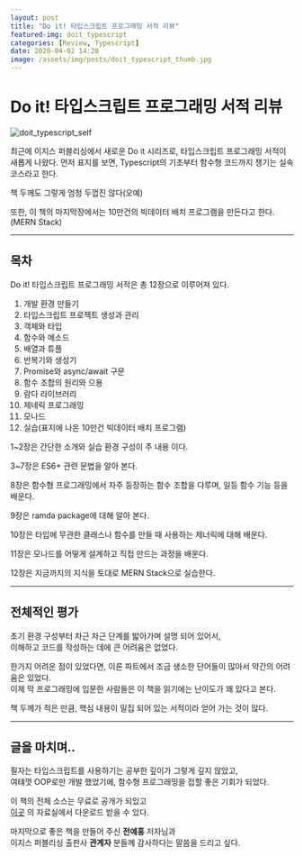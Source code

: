 ```yaml
---
layout: post
title: "Do it! 타입스크립트 프로그래밍 서적 리뷰"
featured-img: doit_typescript
categories: [Review, Typescript]
date: 2020-04-02 14:20
image: /assets/img/posts/doit_typescript_thumb.jpg
---
```


# Do it! 타입스크립트 프로그래밍 서적 리뷰

![doit_typescript_self](https://gwanwoodev.github.io/assets/upload/doit_typescript_self.jpg)

최근에 이지스 퍼블리싱에서 새로운 Do it 시리즈로, 타입스크립트 프로그래밍 서적이
<br>
새롭게 나왔다. 먼저 표지를 보면, Typescript의 기초부터 함수형 코드까지 챙기는 실속 코스라고 한다.

책 두께도 그렇게 엄청 두껍진 않다(오예)

또한, 이 책의 마지막장에서는 10만건의 빅데이터 배치 프로그램을 만든다고 한다.
<br>
(MERN Stack)

***

## 목차

Do it! 타입스크립트 프로그래밍 서적은 총 12장으로 이루어져 있다.

1. 개발 환경 만들기
2. 타입스크립트 프로젝트 생성과 관리
3. 객체와 타입
4. 함수와 메소드
5. 배열과 튜플
6. 반복기와 생성기
7. Promise와 async/await 구문
8. 함수 조합의 원리와 으용
9. 람다 라이브러리
10. 제네릭 프로그래밍
11. 모나드
12. 실습(표지에 나온 10만건 빅데이터 배치 프로그램)

1~2장은 간단한 소개와 실습 환경 구성이 주 내용 이다.

3~7장은 ES6+ 관련 문법을 알아 본다.

8장은 함수형 프로그래밍에서 자주 등장하는 함수 조합을 다루며, 일등 함수 기능 등을 배운다.

9장은 ramda package에 대해 알아 본다.

10장은 타입에 무관한 클래스나 함수를 만들 때 사용하는 제너릭에 대해 배운다.

11장은 모나드를 어떻게 설계하고 직접 만드는 과정을 배운다.

12장은 지금까지의 지식을 토대로 MERN Stack으로 실습한다.

***

## 전체적인 평가

초기 환경 구성부터 차근 차근 단계를 밟아가며 설명 되어 있어서, 
<br>
이해하고 코드를 작성하는 데에 큰 어려움은 없었다.

한가지 어려운 점이 있었다면, 이론 파트에서 조금 생소한 단어들이 많아서 약간의 어려움은 있었다.
<br>
이제 막 프로그래밍에 입문한 사람들은 이 책을 읽기에는 난이도가 꽤 있다고 본다.

책 두께가 적은 만큼, 핵심 내용이 밀집 되어 있는 서적이라 얻어 가는 것이 많다.

***

## 글을 마치며..

필자는 타입스크립트를 사용하기는 공부한 깊이가 그렇게 깊지 않았고,
<br>
여턔껏 OOP로만 개발 했었기에, 함수형 프로그래밍을 접할 좋은 기회가 되었다.

이 책의 전체 소스는 무료로 공개가 되있고
<br>
[이곳](https://easypub.co.kr) 의 자료실에서 다운로드 받을 수 있다.


마지막으로 좋은 책을 만들어 주신 <b>전예홍</b> 저자님과
<br>
이지스 퍼블리싱 출판사 <b>관계자</b> 분들께 감사하다는 말씀을 드리고 싶다.